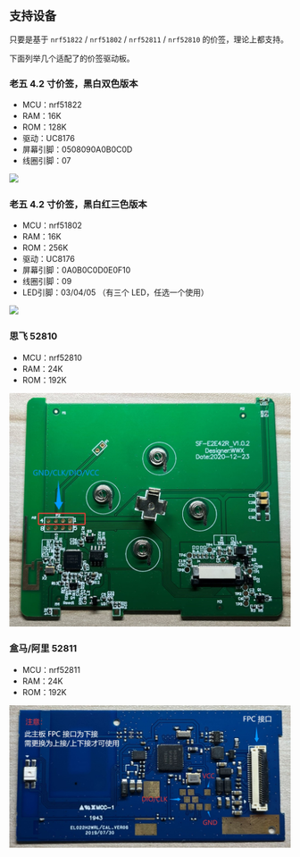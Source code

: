 ## 支持设备

只要是基于 `nrf51822` / `nrf51802` / `nrf52811` / `nrf52810` 的价签，理论上都支持。

下面列举几个适配了的价签驱动板。

### 老五 4.2 寸价签，黑白双色版本

- MCU：nrf51822
- RAM：16K
- ROM：128K
- 驱动：UC8176
- 屏幕引脚：0508090A0B0C0D
- 线圈引脚：07

![](images/1.jpg)

### 老五 4.2 寸价签，黑白红三色版本

- MCU：nrf51802
- RAM：16K
- ROM：256K
- 驱动：UC8176
- 屏幕引脚：0A0B0C0D0E0F10
- 线圈引脚：09
- LED引脚：03/04/05 （有三个 LED，任选一个使用）

![](images/2.jpg)

### 思飞 52810

- MCU：nrf52810
- RAM：24K
- ROM：192K

![](images/5.jpg)


### 盒马/阿里 52811

- MCU：nrf52811
- RAM：24K
- ROM：192K

![](images/6.jpg)